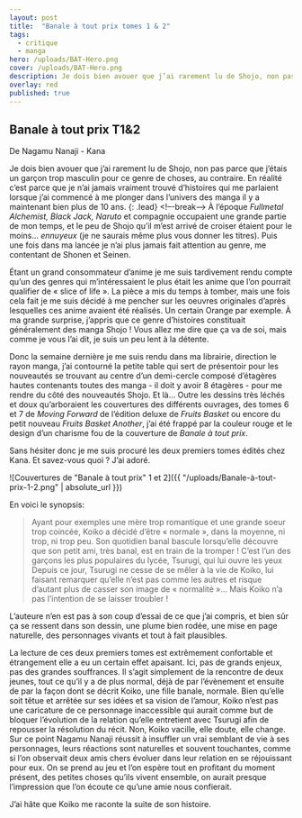 ```yaml
---
layout: post
title:  "Banale à tout prix tomes 1 & 2"
tags:
  - critique
  - manga
hero: /uploads/BAT-Hero.png
cover: /uploads/BAT-Hero.png
description: Je dois bien avouer que j’ai rarement lu de Shojo, non pas parce que j’étais un garçon trop masculin pour ce genre de choses, au contraire. En réalité c’est parce que je n’ai jamais vraiment trouvé d’histoires qui me parlaient lorsque j’ai commencé à me plonger dans l’univers des manga il y a maintenant bien plus de 10 ans [...]
overlay: red
published: true
---
```

## Banale à tout prix T1&2

De Nagamu Nanaji - Kana  

Je dois bien avouer que j’ai rarement lu de Shojo, non pas parce que j’étais un garçon trop masculin pour ce genre de choses, au contraire. En réalité c’est parce que je n’ai jamais vraiment trouvé d’histoires qui me parlaient lorsque j’ai commencé à me plonger dans l’univers des manga il y a maintenant bien plus de 10 ans.
{: .lead}
<!–-break-–>
À l’époque *Fullmetal Alchemist, Black Jack, Naruto* et compagnie occupaient une grande partie de mon temps, et le peu de Shojo qu’il m’est arrivé de croiser étaient pour le moins… *ennuyeux* (je ne saurais même plus vous donner les titres). Puis une fois dans ma lancée je n’ai plus jamais fait attention au genre, me contentant de Shonen et Seinen.

Étant un grand consommateur d’anime je me suis tardivement rendu compte qu’un des genres qui m’intéressaient le plus était les anime que l’on pourrait qualifier de « slice of life ». La pièce a mis du temps à tomber, mais une fois cela fait je me suis décidé à me pencher sur les oeuvres originales d’après lesquelles ces anime avaient été réalisés. Un certain Orange par exemple. À ma grande surprise, j’appris que ce genre d’histoires constituait généralement des manga Shojo ! Vous allez me dire que ça va de soi, mais comme je vous l’ai dit, je suis un peu lent à la détente.

Donc la semaine dernière je me suis rendu dans ma librairie, direction le rayon manga, j’ai contourné la petite table qui sert de présentoir pour les nouveautés se trouvant au centre d’un demi-cercle composé d’étagères hautes contenants toutes des manga - il doit y avoir 8 étagères - pour me rendre du côté des nouveautés Shojo. Et là… Outre les dessins très léchés et doux qu’arboraient les couvertures des différents ouvrages, des tomes 6 et 7 de *Moving Forward* de l’édition deluxe de *Fruits Basket* ou encore du petit nouveau *Fruits Basket Another*, j’ai été frappé par la couleur rouge et le design d’un charisme fou de la couverture de *Banale à tout prix*.

Sans hésiter donc je me suis procuré les deux premiers tomes édités chez Kana. Et savez-vous quoi ? J’ai adoré.

![Couvertures de "Banale à tout prix" 1 et 2]({{ "/uploads/Banale-à-tout-prix-1-2.png" | absolute_url }})

En voici le synopsis:
> Ayant pour exemples une mère trop romantique et une grande soeur trop coincée, Koiko a décidé d’être « normale », dans la moyenne, ni trop, ni trop peu. Son quotidien banal bascule lorsqu’elle découvre que son petit ami, très banal, est en train de la tromper !
> C’est l’un des garçons les plus populaires du lycée, Tsurugi, qui lui ouvre les yeux
> Depuis ce jour, Tsurugi ne cesse de se mêler à la vie de Koiko, lui faisant remarquer qu’elle n’est pas comme les autres et risque d’autant plus de casser son image de « normalité »… Mais Koiko n’a pas l’intention de se laisser troubler !

L’auteure n’en est pas à son coup d’essai de ce que j’ai compris, et bien sûr ça se ressent dans son dessin, une plume bien rodée, une mise en page naturelle, des personnages vivants et tout à fait plausibles.

La lecture de ces deux premiers tomes est extrêmement confortable et étrangement elle a eu un certain effet apaisant. Ici, pas de grands enjeux, pas des grandes souffrances. Il s’agit simplement de la rencontre de deux jeunes, tout ce qu’il y a de plus normal, déjà de par l’évènement et ensuite de par la façon dont se décrit Koiko, une fille banale, normale. Bien qu’elle soit têtue et arrêtée sur ses idées et sa vision de l’amour, Koiko n’est pas une caricature de ce personnage inaccessible qui aurait comme but de bloquer l’évolution de la relation qu’elle entretient avec Tsurugi afin de repousser la résolution du récit. Non, Koiko vacille, elle doute, elle change. Sur ce point Nagamu Nanaji réussit à insuffler un vrai semblant de vie à ses personnages, leurs réactions sont naturelles et souvent touchantes, comme si l’on observait deux amis chers évoluer dans leur relation en se réjouissant pour eux. On se prend au jeu et l’on espère tout en profitant du moment présent, des petites choses qu’ils vivent ensemble, on aurait presque l’impression que l’on écoute ce qu’une amie nous confierait.

J’ai hâte que Koiko me raconte la suite de son histoire.
